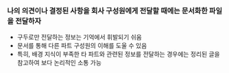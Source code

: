 ### 나의 의견이나 결정된 사항을 회사 구성원에게 전달할 때에는 문서화한 파일을 전달하자
- 구두로만 전달하는 정보는 기억에서 휘발되기 쉬움
- 문서를 통해 다른 파트 구성원의 이해를 도울 수 있음
- 특히, 배경 지식이 부족한 타 파트와 관련된 정보를 전달하는 경우에는 정리된 글을 참고하여 보다 논리적인 소통 가능
